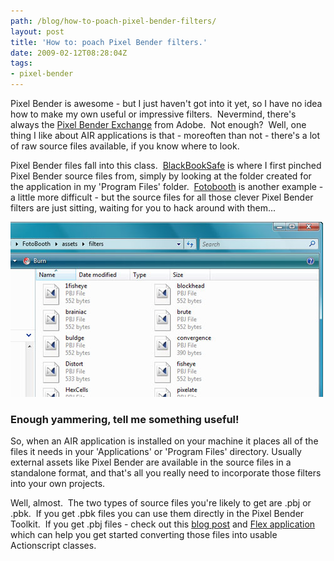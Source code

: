 ```yaml
---
path: /blog/how-to-poach-pixel-bender-filters/
layout: post
title: 'How to: poach Pixel Bender filters.'
date: 2009-02-12T08:28:04Z
tags:
- pixel-bender
---
```


Pixel Bender is awesome - but I just haven't got into it yet, so I have no idea how to make my own useful or impressive filters.  Nevermind, there's always the [Pixel Bender Exchange](http://www.adobe.com/cfusion/exchange/index.cfm?event=productHome&exc=26) from Adobe.  Not enough?  Well, one thing I like about AIR applications is that - moreoften than not - there's a lot of raw source files available, if you know where to look.

Pixel Bender files fall into this class.  [BlackBookSafe](http://www.adobe.com/devnet/air/ajax/articles/blackbooksafe_anatomy.html) is where I first pinched Pixel Bender source files from, simply by looking at the folder created for the application in my 'Program Files' folder.  [Fotobooth](http://www.adobe.com/cfusion/marketplace/index.cfm?event=marketplace.offering&offeringid=10080&marketplaceid=1) is another example - a little more difficult - but the source files for all those clever Pixel Bender filters are just sitting, waiting for you to hack around with them...

![Pixel Bender filter files](pixelbender.jpg)

### Enough yammering, tell me something useful!

So, when an AIR application is installed on your machine it places all of the files it needs in your 'Applications' or 'Program Files' directory. Usually external assets like Pixel Bender are available in the source files in a standalone format, and that's all you really need to incorporate those filters into your own projects.

Well, almost.  The two types of source files you're likely to get are .pbj or .pbk.  If you get .pbk files you can use them directly in the Pixel Bender Toolkit.  If you get .pbj files - check out this [blog post](http://blog.minim.pl/?p=32) and [Flex application](http://blog.minim.pl/PBJtoAS/) which can help you get started converting those files into usable Actionscript classes.